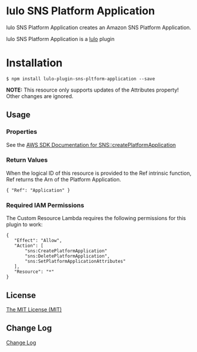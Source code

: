 # lulo SNS Platform Application

lulo SNS Platform Application creates an Amazon SNS Platform Application.

lulo SNS Platform Application is a [lulo](https://github.com/carlnordenfelt/lulo) plugin

# Installation
```
$ npm install lulo-plugin-sns-pltform-application --save
```

**NOTE:**
This resource only supports updates of the Attributes property! Other changes are ignored.

## Usage
### Properties
See the [AWS SDK Documentation for SNS::createPlatformApplication](http://docs.aws.amazon.com/AWSJavaScriptSDK/latest/AWS/SNS.html#createPlatformApplication-property)

### Return Values
When the logical ID of this resource is provided to the Ref intrinsic function, Ref returns the Arn of the Platform Application.

`{ "Ref": "Application" }`

### Required IAM Permissions
The Custom Resource Lambda requires the following permissions for this plugin to work:
```
{
   "Effect": "Allow",
   "Action": [
       "sns:CreatePlatformApplication"
       "sns:DeletePlatformApplication",
       "sns:SetPlatformApplicationAttributes"
   ],
   "Resource": "*"
}
```

## License
[The MIT License (MIT)](/LICENSE)

## Change Log
[Change Log](/CHANGELOG.md)
